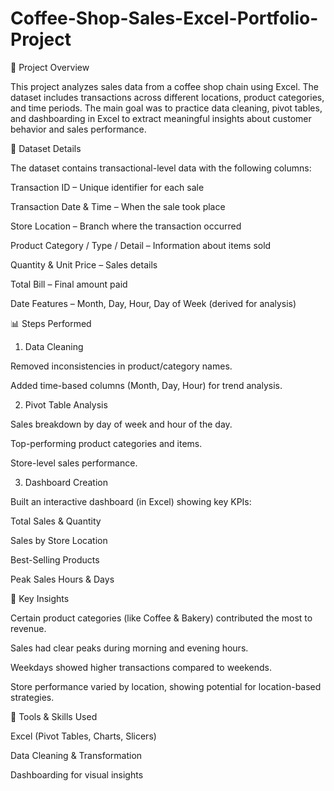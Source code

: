 # Coffee-Shop-Sales-Excel-Portfolio-Project

📌 Project Overview

This project analyzes sales data from a coffee shop chain using Excel. The dataset includes transactions across different locations, product categories, and time periods. The main goal was to practice data cleaning, pivot tables, and dashboarding in Excel to extract meaningful insights about customer behavior and sales performance.

📂 Dataset Details

The dataset contains transactional-level data with the following columns:

Transaction ID – Unique identifier for each sale

Transaction Date & Time – When the sale took place

Store Location – Branch where the transaction occurred

Product Category / Type / Detail – Information about items sold

Quantity & Unit Price – Sales details

Total Bill – Final amount paid

Date Features – Month, Day, Hour, Day of Week (derived for analysis)

📊 Steps Performed

1. Data Cleaning

Removed inconsistencies in product/category names.

Added time-based columns (Month, Day, Hour) for trend analysis.

2. Pivot Table Analysis

Sales breakdown by day of week and hour of the day.

Top-performing product categories and items.

Store-level sales performance.

3. Dashboard Creation

Built an interactive dashboard (in Excel) showing key KPIs:

Total Sales & Quantity

Sales by Store Location

Best-Selling Products

Peak Sales Hours & Days

🔑 Key Insights

Certain product categories (like Coffee & Bakery) contributed the most to revenue.

Sales had clear peaks during morning and evening hours.

Weekdays showed higher transactions compared to weekends.

Store performance varied by location, showing potential for location-based strategies.

🚀 Tools & Skills Used

Excel (Pivot Tables, Charts, Slicers)

Data Cleaning & Transformation

Dashboarding for visual insights
